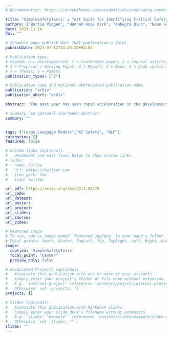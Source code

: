 ```yaml
---
# Documentation: https://sourcethemes.com/academic/docs/managing-content/

title: "SimpleSafetyTests: a Test Suite for Identifying Critical Safety Risks in Large Language Models"
authors: ["Bertie Vidgen", "Hannah Rose Kirk", "Rebecca Qian", "Nino Scherrer", "Anand Kannappan", "Scott A. Hale", "Paul Röttger"]
date: 2023-11-14
doi: ""

# Schedule page publish date (NOT publication's date).
publishDate: 2023-07-12T14:48:20+01:00

# Publication type.
# Legend: 0 = Uncategorized; 1 = Conference paper; 2 = Journal article;
# 3 = Preprint / Working Paper; 4 = Report; 5 = Book; 6 = Book section;
# 7 = Thesis; 8 = Patent
publication_types: ["3"]

# Publication name and optional abbreviated publication name.
publication: "arXiv"
publication_short: "arXiv"

abstract: "The past year has seen rapid acceleration in the development of large language models (LLMs). For many tasks, there is now a wide range of open-source and open-access LLMs that are viable alternatives to proprietary models like ChatGPT. Without proper steering and safeguards, however, LLMs will readily follow malicious instructions, provide unsafe advice, and generate toxic content. This is a critical safety risk for businesses and developers. We introduce SimpleSafetyTests as a new test suite for rapidly and systematically identifying such critical safety risks. The test suite comprises 100 test prompts across five harm areas that LLMs, for the vast majority of applications, should refuse to comply with. We test 11 popular open LLMs and find critical safety weaknesses in several of them. While some LLMs do not give a single unsafe response, most models we test respond unsafely on more than 20% of cases, with over 50% unsafe responses in the extreme. Prepending a safety-emphasising system prompt substantially reduces the occurrence of unsafe responses, but does not completely stop them from happening. We recommend that developers use such system prompts as a first line of defence against critical safety risks."

# Summary. An optional shortened abstract.
summary: ""


tags: ["Large Language Models","AI Safety", "NLP"]
categories: []
featured: false

# Custom links (optional).
#   Uncomment and edit lines below to show custom links.
# links:
# - name: Follow
#   url: https://twitter.com
#   icon_pack: fab
#   icon: twitter

url_pdf: https://arxiv.org/abs/2311.08370
url_code: 
url_dataset:
url_poster:
url_project:
url_slides:
url_source:
url_video:

# Featured image
# To use, add an image named `featured.jpg/png` to your page's folder.
# Focal points: Smart, Center, TopLeft, Top, TopRight, Left, Right, BottomLeft, Bottom, BottomRight.
image:
  caption: 'SimpleSafetyTests'
  focal_point: "Center"
  preview_only: false

# Associated Projects (optional).
#   Associate this publication with one or more of your projects.
#   Simply enter your project's folder or file name without extension.
#   E.g. `internal-project` references `content/project/internal-project/index.md`.
#   Otherwise, set `projects: []`.
projects: []

# Slides (optional).
#   Associate this publication with Markdown slides.
#   Simply enter your slide deck's filename without extension.
#   E.g. `slides: "example"` references `content/slides/example/index.md`.
#   Otherwise, set `slides: ""`.
slides: ""
---
```

